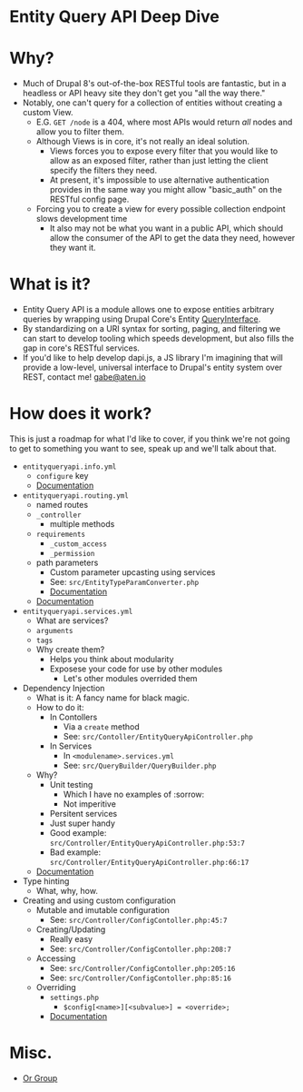# Entity Query API Deep Dive

# Why?
- Much of Drupal 8's out-of-the-box RESTful tools are fantastic, but in a headless or API heavy site they don't get you "all the way there."
- Notably, one can't query for a collection of entities without creating a custom View.
  - E.G. `GET /node` is a 404, where most APIs would return _all_ nodes and allow you to filter them.
  - Although Views is in core, it's not really an ideal solution.
    - Views forces you to expose every filter that you would like to allow as an exposed filter, rather than just letting the client specify the filters they need.
    - At present, it's impossible to use alternative authentication provides in the same way you might allow "basic_auth" on the RESTful config page.
  - Forcing you to create a view for every possible collection endpoint slows development time
    - It also may not be what you want in a public API, which should allow the consumer of the API to get the data they need, however they want it.

# What is it?
- Entity Query API is a module allows one to expose entities arbitrary queries by wrapping using Drupal Core's Entity [QueryInterface](https://api.drupal.org/QueryInterface).
- By standardizing on a URI syntax for sorting, paging, and filtering we can start to develop tooling which speeds development, but also fills the gap in core's RESTful services.
- If you'd like to help develop dapi.js, a JS library I'm imagining that will provide a low-level, universal interface to Drupal's entity system over REST, contact me! [gabe@aten.io](mailto:gabe@aten.io)

# How does it work?
This is just a roadmap for what I'd like to cover, if you think we're not going to get to something you want to see, speak up and we'll talk about that.

- `entityqueryapi.info.yml`
  - `configure` key
  - [Documentation](https://www.drupal.org/node/2000204)
- `entityqueryapi.routing.yml`
  - named routes
  - `_controller`
    - multiple methods
  - `requirements`
    - `_custom_access`
    - `_permission`
  - path parameters
    - Custom parameter upcasting using services
    - See: `src/EntityTypeParamConverter.php`
    - [Documentation](https://www.drupal.org/node/2122223)
  - [Documentation](https://www.drupal.org/node/2092643)
- `entityqueryapi.services.yml`
  - What are services?
  - `arguments`
  - `tags`
  - Why create them?
    - Helps you think about modularity
    - Exposese your code for use by other modules
      - Let's other modules overrided them
- Dependency Injection
  - What is it: A fancy name for black magic.
  - How to do it:
    - In Contollers
      - Via a `create` method
      - See: `src/Contoller/EntityQueryApiController.php`
    - In Services
      - In `<modulename>.services.yml`
      - See: `src/QueryBuilder/QueryBuilder.php`
  - Why?
    - Unit testing
      - Which I have no examples of :sorrow:
      - Not imperitive
    - Persitent services
    - Just super handy
    - Good example: `src/Controller/EntityQueryApiController.php:53:7`
    - Bad example: `src/Controller/EntityQueryApiController.php:66:17`
  - [Documentation](https://www.drupal.org/node/2133171)
- Type hinting
  - What, why, how.
- Creating and using custom configuration
  - Mutable and imutable configuration
    - See: `src/Controller/ConfigContoller.php:45:7`
  - Creating/Updating
    - Really easy
    - See: `src/Controller/ConfigContoller.php:208:7`
  - Accessing
    - See: `src/Controller/ConfigContoller.php:205:16`
    - See: `src/Controller/ConfigContoller.php:85:16`
  - Overriding
    - `settings.php`
      - `$config[<name>][<subvalue>] = <override>;`
    - [Documentation](https://www.drupal.org/node/1928898)

# Misc.
- [Or Group](http://module.dev/entity/node?_format=json&range[length]=1&sort_0[field]=created&sort_0[direction]=ASC&group_0[conjunction]=OR&condition_0[field]=type&condition_0[value]=foo&condition_0[operator]=EQ&condition_0[group]=group_0&condition_1[field]=promote&condition_1[value]=1&condition_1[operator]=EQ&condition_1[group]=group_0)
